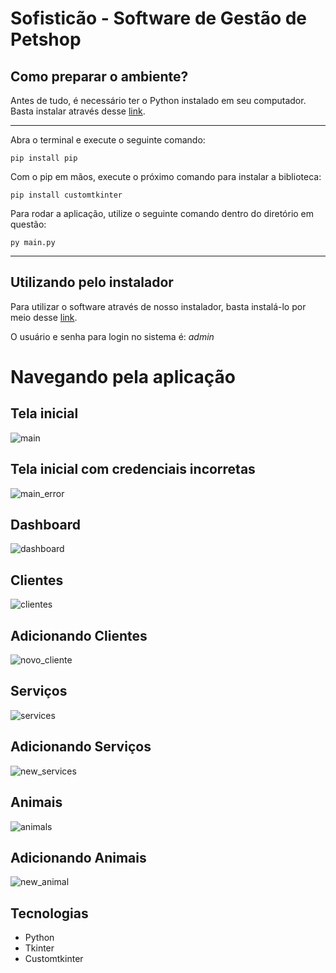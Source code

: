 # Sofisticão - Software de Gestão de Petshop

## Como preparar o ambiente?

Antes de tudo, é necessário ter o Python instalado em seu computador. Basta instalar através desse <a href="https://www.python.org/downloads/">link</a>.

---

Abra o terminal e execute o seguinte comando:

```
pip install pip
```

Com o pip em mãos, execute o próximo comando para instalar a biblioteca:

```
pip install customtkinter
```

Para rodar a aplicação, utilize o seguinte comando dentro do diretório em questão:

```
py main.py
```

---

## Utilizando pelo instalador

Para utilizar o software através de nosso instalador, basta instalá-lo por meio desse <a href="https://github.com/MateusOK/Sofisticao/releases/tag/Sofistic%C3%A3o">link</a>.

O usuário e senha para login no sistema é: _admin_

# Navegando pela aplicação

## Tela inicial

![main](https://user-images.githubusercontent.com/90118610/233806523-798a4821-0dba-469a-953c-9b9c4dcc602f.PNG)


## Tela inicial com credenciais incorretas

![main_error](https://user-images.githubusercontent.com/90118610/233806538-41d135b8-5b28-42ee-8051-22d1e7c482c8.PNG)


## Dashboard

![dashboard](https://user-images.githubusercontent.com/90118610/233806546-ef2d150e-edc3-4671-a7a1-d0244d1736e8.PNG)


## Clientes

![clientes](https://user-images.githubusercontent.com/90118610/233806550-24734790-0240-467a-ae4d-2407ce75cf1d.PNG)


## Adicionando Clientes

![novo_cliente](https://user-images.githubusercontent.com/90118610/233806558-241d165d-5f2e-4c50-a007-58a65995bc15.PNG)


## Serviços

![services](https://user-images.githubusercontent.com/90118610/233806565-788c3706-957a-4c27-beff-dbba6c6aba54.PNG)


## Adicionando Serviços

![new_services](https://user-images.githubusercontent.com/90118610/233806567-26899369-5c8e-41e4-a394-607948915736.PNG)


## Animais

![animals](https://user-images.githubusercontent.com/90118610/233806574-f144aeb3-61fc-43c2-a66a-68199d0a0917.PNG)


## Adicionando Animais

![new_animal](https://user-images.githubusercontent.com/90118610/233806579-7fe6c67b-88d0-4330-aa97-46789c7ca193.PNG)


## Tecnologias

<ul>
<li>Python</li>
<li>Tkinter</li>
<li>Customtkinter</li>
</ul>
